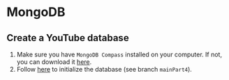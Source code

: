 # MongoDB

## Create a YouTube database
1. Make sure you have `MongoDB Compass` installed on your computer. If not, you can download it [here](https://www.mongodb.com/try/download/compass).
2. Follow [here](./Nodejs.md) to initialize the database (see branch `mainPart4`).
